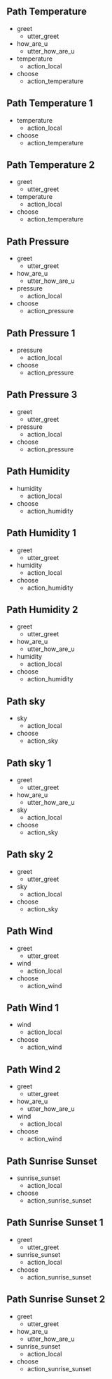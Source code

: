 ## Path Temperature
* greet 
    - utter_greet
* how_are_u
    - utter_how_are_u
* temperature
    - action_local
* choose
    - action_temperature

## Path Temperature 1
* temperature
    - action_local
* choose 
    - action_temperature

## Path Temperature 2
* greet 
    - utter_greet
* temperature
    - action_local
* choose
    - action_temperature

## Path Pressure
* greet 
    - utter_greet
* how_are_u
    - utter_how_are_u
* pressure
    - action_local
* choose
    - action_pressure

## Path Pressure 1
* pressure
    - action_local
* choose
    - action_pressure

## Path Pressure 3
* greet 
    - utter_greet
* pressure
    - action_local
* choose
    - action_pressure


## Path Humidity
* humidity
    - action_local
* choose
    - action_humidity

## Path Humidity 1
* greet 
    - utter_greet
* humidity
    - action_local
* choose
    - action_humidity

## Path Humidity 2
* greet 
    - utter_greet
* how_are_u
    - utter_how_are_u
* humidity
    - action_local
* choose
    - action_humidity

## Path sky
* sky
    - action_local
* choose
    - action_sky

## Path sky 1
* greet 
    - utter_greet
* how_are_u
    - utter_how_are_u
* sky
    - action_local
* choose
    - action_sky

## Path sky 2
* greet 
    - utter_greet
* sky
    - action_local
* choose
    - action_sky

## Path Wind
* greet 
    - utter_greet
* wind
    - action_local
* choose
    - action_wind

## Path Wind 1
* wind
    - action_local
* choose
    - action_wind

## Path Wind 2
* greet 
    - utter_greet
* how_are_u
    - utter_how_are_u
* wind
    - action_local
* choose
    - action_wind

## Path Sunrise Sunset
* sunrise_sunset
    - action_local
* choose
    - action_sunrise_sunset

## Path Sunrise Sunset 1
* greet 
    - utter_greet
* sunrise_sunset
    - action_local
* choose
    - action_sunrise_sunset

## Path Sunrise Sunset 2
* greet 
    - utter_greet
* how_are_u
    - utter_how_are_u
* sunrise_sunset
    - action_local
* choose
    - action_sunrise_sunset
